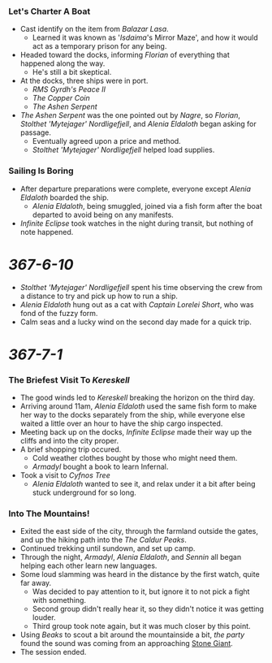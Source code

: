 ### Let's Charter A Boat

* Cast identify on the item from *Balazar Lasa*.
  * Learned it was known as '*Isdaima*'s Mirror Maze', and how it would act as a temporary prison for any being.
* Headed toward the docks, informing *Florian* of everything that happened along the way.
  * He's still a bit skeptical.
* At the docks, three ships were in port.
  * *RMS Gyrdh's Peace II*
  * *The Copper Coin*
  * *The Ashen Serpent*
* *The Ashen Serpent* was the one pointed out by *Nagre*, so *Florian*, *Stolthet 'Mytejager' Nordligefjell*, and *Alenia Eldaloth* began asking for passage.
  * Eventually agreed upon a price and method.
  * *Stolthet 'Mytejager' Nordligefjell* helped load supplies.

### Sailing Is Boring

* After departure preparations were complete, everyone except *Alenia Eldaloth* boarded the ship.
  * *Alenia Eldaloth*, being smuggled, joined via a fish form after the boat departed to avoid being on any manifests.
* *Infinite Eclipse* took watches in the night during transit, but nothing of note happened.

# *367-6-10*

* *Stolthet 'Mytejager' Nordligefjell* spent his time observing the crew from a distance to try and pick up how to run a ship.
* *Alenia Eldaloth* hung out as a cat with *Captain Lorelei Short*, who was fond of the fuzzy form.
* Calm seas and a lucky wind on the second day made for a quick trip.

# *367-7-1*

### The Briefest Visit To *Kereskell*

* The good winds led to *Kereskell* breaking the horizon on the third day.
* Arriving around 11am, *Alenia Eldaloth* used the same fish form to make her way to the docks separately from the ship, while everyone else waited a little over an hour to have the ship cargo inspected.
* Meeting back up on the docks, *Infinite Eclipse* made their way up the cliffs and into the city proper.
* A brief shopping trip occured.
  * Cold weather clothes bought by those who might need them.
  * *Armadyl* bought a book to learn Infernal.
* Took a visit to *Cyfnos Tree*
  * *Alenia Eldaloth* wanted to see it, and relax under it a bit after being stuck underground for so long.

### Into The Mountains!

* Exited the east side of the city, through the farmland outside the gates, and up the hiking path into the *The Caldur Peaks*.
* Continued trekking until sundown, and set up camp.
* Through the night, *Armadyl*, *Alenia Eldaloth*, and *Sennin* all began helping each other learn new languages.
* Some loud slamming was heard in the distance by the first watch, quite far away.
  * Was decided to pay attention to it, but ignore it to not pick a fight with something.
  * Second group didn't really hear it, so they didn't notice it was getting louder.
  * Third group took note again, but it was much closer by this point.
* Using *Beaks* to scout a bit around the mountainside a bit, *the party* found the sound was coming from an approaching [Stone Giant](https://www.dndbeyond.com/monsters/stone-giant-variant).
* The session ended.
